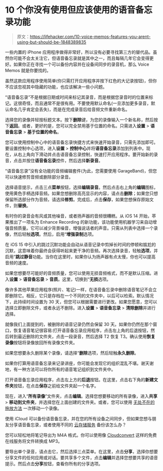 # 10 个你没有使用但应该使用的语音备忘录功能

> 原文：<https://lifehacker.com/10-voice-memos-features-you-arent-using-but-should-be-1848389835>

一些内置的 iPhone 应用程序做得非常好，所以没有必要寻找第三方的替代品。虽然你可能不会太关注它，但语音备忘录就是其中之一，而且每隔几年它会变得更好。如果你正在寻找一个可以备份内容并在设备间同步的录音机，那么 Voice Memos 就是你要找的。

虽然这款应用程序使用简单(你只需打开应用程序并按下红色的大记录按钮)，但你不应该忽视其中隐藏的功能，也应该解决一些小问题。

“语音备忘录”不是根据日期或时间来标记其录音，而是根据您录音时的位置来标记。这很奇怪，而且通常不是很有用。不要使用默认命名(一旦添加更多录音，默认命名几乎肯定会丢失)，而是在完成录音后给音频文件重新命名。

选择您的录像并轻按标题文本。按下**删除**键，为您的录像输入一个新名称，然后按下**返回**。或者，更好的是，您可以完全禁用基于位置的命名。只需进入**设置** > **语音备忘录** > **基于位置的命名**。

您可以使用控制中心中的语音备忘录快捷方式来快速开始录音，只需先添加即可。要设置控制中心选项，进入**设置** > **控制中心**并将**语音备忘录**添加到列表中。现在，从右上角向下滑动并点击语音备忘录控制，快速打开应用程序。要开始新的录音，点击并按住**语音备忘录**控件，然后选择**新录音**。

“语音备忘录”没有全功能的音频编辑套件(为此，您需要使用 GarageBand)，但您可以快速修剪音频或删除部分录音。

选择语音提示，点击三点**菜单**按钮，选择**编辑录音**。然后点击右上角的**编辑**图标，使用黄色手柄选择音频。如果您想删除高亮显示的内容，请点击**删除**；如果您只想保留所选部分作为音频，请选择**修剪**。完成后，点击**保存**，如果您想保存原始文件，则**替换**。

有时你的录音会有风或其他噪音，或者扬声器的音频很糟糕。从 iOS 14 开始，苹果推出了一项名为 Enhance Recording 的新功能，该功能使用机器学习来自动增强音频质量。它可以减少背景噪音，增强说话者的声音。只需从列表中选择一个录像，然后轻触**选项**。然后，启用“**增强录制**选项。

在 iOS 15 中引入的跳过沉默功能会自动从语音记录中剪掉长时间的停顿和尴尬的沉默，这意味着你最终会获得听起来更干净的音频。再次选择录音，轻触**选项**，并启用“**跳过静音**功能。当你在这里时，如果你认为扬声器有点太慢，你也可以提高音频的速度。

如果您想要尽可能好的音频质量，您可以使用无损音频格式，而不是默认压缩。进入**设置** > **语音备忘录** > **音质**。这里，切换到“**无损**选项。

像许多其他苹果应用程序(照片、笔记)一样，在语音备忘录中删除语音笔记不会立即删除它。相反，它只是存档在一个不同的文件夹中，以后可以检索。默认情况下，此持续时间设置为 30 天，但您可以根据需要进行更改。如果您愿意，您可以选择立即删除文件，或者永远不删除。进入**设置** > **语音备忘录** > **清除删除**并进行选择。

就像我们上面提到的，被删除的语音记录仍然会保留 30 天。如果你仍然在那个窗口，恢复语音笔记很容易:打开语音备忘录应用程序，点击左上角的后退按钮，然后转到最近删除的文件夹，点击一段录音，然后选择 T2 恢复 T3。确认使用**恢复录像**按钮将录像放回所有录像文件夹。

如果您想要永久删除某个录像，请选择“**删除**选项，然后轻触**永久删除**。

如果你打算用语音备忘录来记录讲座，你可能会发现它的组织混乱不堪。谢天谢地，有一种方法可以将你所有的语音笔记组织到文件夹中。

打开语音备忘录应用程序，点击左上方的**后退**按钮。在这里，点击右下角的**新建文件夹**按钮，在点击**保存**之前给文件夹起一个名字。

现在，进入“**所有录像**”文件夹，点击**编辑**。选择您想要移动的所有录像，进入**共享** > **移动到文件夹**，并选择您在上面创建的文件夹。或者，您可以使用 [无处不在的拖放方法](https://lifehacker.com/10-things-you-didnt-know-you-could-drag-and-drop-on-you-1848350980) 一次移动一个录像。

使用 iCloud 可以备份语音备忘录，并在您的所有设备之间同步，但如果您想与朋友分享语音备忘录，或者使用不同的 [云存储服务](https://lifehacker.com/7-of-the-best-cloud-storage-services-that-are-cheaper-t-1848337152) 备份该怎么办？

您可以轻松地将笔记导出为 M4A 格式。你可以使用像 [Cloudconvert](https://cloudconvert.com/m4a-to-mp3) 这样的免费在线服务将文件转换成 MP3。

要导出单个录音，请点击它，然后选择三点菜单。在这里，点击**分享**，选择你想要分享文件的任何应用或对话。要共享多个文件，点击**编辑**并选择您想要共享的语音提示。然后点击**分享**按钮，查看你所有的分享选项。